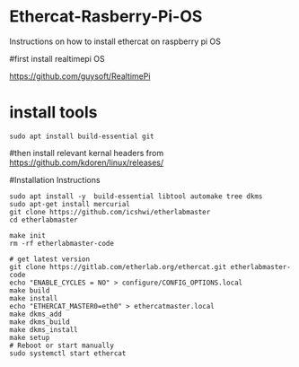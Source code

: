 # Ethercat-Rasberry-Pi-OS
Instructions on how to install ethercat on raspberry pi OS


#first install realtimepi OS

https://github.com/guysoft/RealtimePi

# install tools
`sudo apt install build-essential git`

#then install relevant kernal headers from
https://github.com/kdoren/linux/releases/

#Installation Instructions
```
sudo apt install -y  build-essential libtool automake tree dkms
sudo apt-get install mercurial
git clone https://github.com/icshwi/etherlabmaster
cd etherlabmaster

make init
rm -rf etherlabmaster-code

# get latest version
git clone https://gitlab.com/etherlab.org/ethercat.git etherlabmaster-code
echo "ENABLE_CYCLES = NO" > configure/CONFIG_OPTIONS.local
make build
make install
echo "ETHERCAT_MASTER0=eth0" > ethercatmaster.local
make dkms_add
make dkms_build
make dkms_install
make setup
# Reboot or start manually
sudo systemctl start ethercat
```
